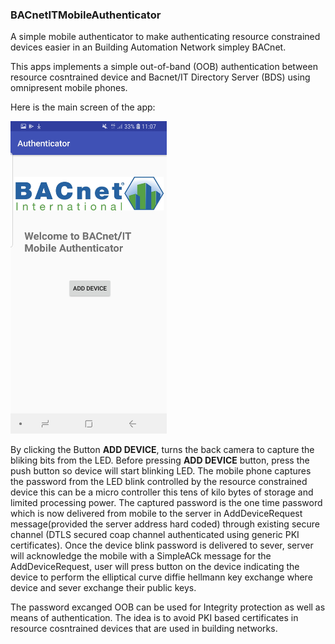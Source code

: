 ### BACnetITMobileAuthenticator

<p>A simple mobile authenticator to make authenticating resource constrained devices easier in an Building Automation Network simpley BACnet.</p>

This apps implements a simple out-of-band (OOB) authentication between resource cosntrained device and Bacnet/IT Directory Server (BDS) using omnipresent mobile phones.
<p> Here is the main screen of the app: </p>
<img src="mainScreen.jpg" alt="App Screen" width="250" height="500"></img>

By clicking the Button **ADD DEVICE**, turns the back camera to capture the bliking bits from the LED. 
Before pressing **ADD DEVICE** button, press the push button so device will start blinking LED.
The mobile phone captures the password from the LED blink controlled by the resource constrained device this can be a micro controller this tens of kilo bytes of storage and limited processing power.
The captured password is the one time password which is now delivered from mobile to the server in AddDeviceRequest message(provided the server address hard coded) through existing secure channel (DTLS secured coap channel authenticated using generic PKI certificates).
Once the device blink password is delivered to sever, server will acknowledge the mobile with a SimpleACk message for the AddDeviceRequest, user will press button on the device indicating the device to perform the elliptical curve diffie hellmann key exchange where device and sever exchange their public keys.

The password excanged OOB can be used for Integrity protection as well as means of authentication.
The idea is to avoid PKI based certificates in resource cosntrained devices that are used in building networks.
